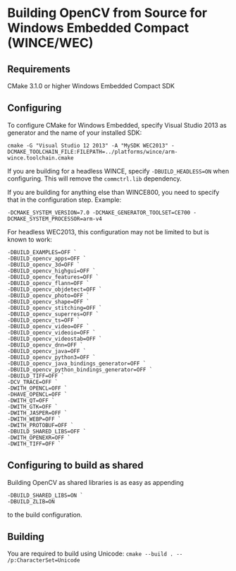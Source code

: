 # Building OpenCV from Source for Windows Embedded Compact (WINCE/WEC)

## Requirements
CMake 3.1.0 or higher
Windows Embedded Compact SDK

## Configuring
To configure CMake for Windows Embedded, specify Visual Studio 2013 as generator and the name of your installed SDK:

`cmake -G "Visual Studio 12 2013" -A "MySDK WEC2013" -DCMAKE_TOOLCHAIN_FILE:FILEPATH=../platforms/wince/arm-wince.toolchain.cmake`

If you are building for a headless WINCE, specify `-DBUILD_HEADLESS=ON` when configuring. This will remove the `commctrl.lib` dependency.

If you are building for anything else than WINCE800, you need to specify that in the configuration step. Example:

```
-DCMAKE_SYSTEM_VERSION=7.0 -DCMAKE_GENERATOR_TOOLSET=CE700 -DCMAKE_SYSTEM_PROCESSOR=arm-v4
```

For headless WEC2013, this configuration may not be limited to but is known to work:

```
-DBUILD_EXAMPLES=OFF `
-DBUILD_opencv_apps=OFF `
-DBUILD_opencv_3d=OFF `
-DBUILD_opencv_highgui=OFF `
-DBUILD_opencv_features=OFF `
-DBUILD_opencv_flann=OFF `
-DBUILD_opencv_objdetect=OFF `
-DBUILD_opencv_photo=OFF `
-DBUILD_opencv_shape=OFF `
-DBUILD_opencv_stitching=OFF `
-DBUILD_opencv_superres=OFF `
-DBUILD_opencv_ts=OFF `
-DBUILD_opencv_video=OFF `
-DBUILD_opencv_videoio=OFF `
-DBUILD_opencv_videostab=OFF `
-DBUILD_opencv_dnn=OFF `
-DBUILD_opencv_java=OFF `
-DBUILD_opencv_python3=OFF `
-DBUILD_opencv_java_bindings_generator=OFF `
-DBUILD_opencv_python_bindings_generator=OFF `
-DBUILD_TIFF=OFF `
-DCV_TRACE=OFF `
-DWITH_OPENCL=OFF `
-DHAVE_OPENCL=OFF `
-DWITH_QT=OFF `
-DWITH_GTK=OFF `
-DWITH_JASPER=OFF `
-DWITH_WEBP=OFF `
-DWITH_PROTOBUF=OFF `
-DBUILD_SHARED_LIBS=OFF `
-DWITH_OPENEXR=OFF `
-DWITH_TIFF=OFF `
```

## Configuring to build as shared
Building OpenCV as shared libraries is as easy as appending
```
-DBUILD_SHARED_LIBS=ON `
-DBUILD_ZLIB=ON
```
to the build configuration.

## Building
You are required to build using Unicode:
`cmake --build . -- /p:CharacterSet=Unicode`
